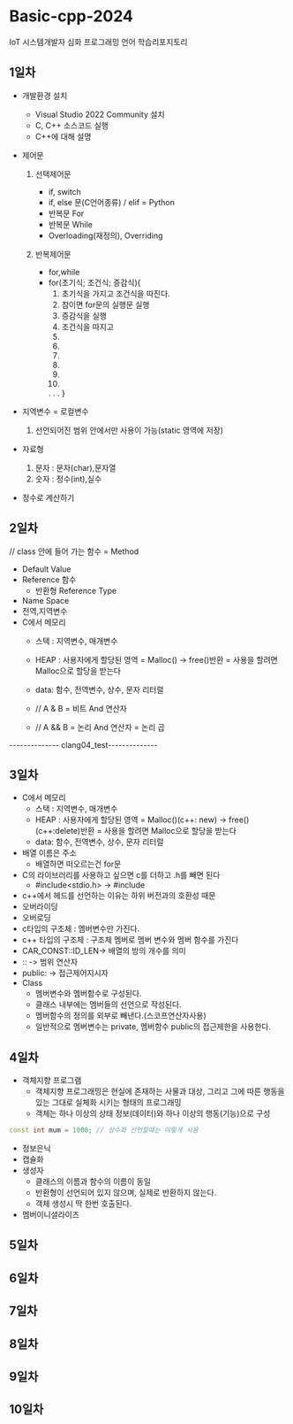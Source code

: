 # Basic-cpp-2024
IoT 시스템개발자 심화 프로그래밍 언어 학습리포지토리

## 1일차
- 개발환경 설치
	- Visual Studio 2022 Community 설치
	- C, C++ 소스코드 실행
	- C++에 대해 설명

- 제어문
	1. 선택제어문 
		- if, switch
		- if, else 문(C언어종류) / elif = Python
		- 반복문 For
		- 반복문 While
		- Overloading(재정의), Overriding
		
	2. 반복제어문 
		- for,while
		- for(초기식; 조건식; 증감식){
			1. 초기식을 가지고 조건식을 따진다.
			2. 참이면 for문의 실행문 실행
			3. 증감식을 실행
			4. 조건식을 따지고
			2.
			3.
			4.
			2.
			3.
			4.
			.
			.
			.
		}

	
- 지역변수 = 로컬변수
	1. 선언되어진 범위 안에서만 사용이 가능(static 영역에 저장)

- 자료형
	1. 문자 : 문자(char),문자열
	2. 숫자 : 정수(int),실수
	
- 정수로 계산하기


## 2일차
// class 안에 들어 가는 함수 = Method

- Default Value
- Reference 함수
	- 반환형 Reference Type
- Name Space
- 전역,지역변수
- C에서 메모리
	- 스택 : 지역변수, 매개변수
	- HEAP : 사용자에게 할당된 영역
		= Malloc() -> free()반환 = 사용을 할려면 Malloc으로 할당을 받는다
	- data: 함수, 전역변수, 상수, 문자 리터럴
	
	- // A & B = 비트 And 연산자
	- // A && B = 논리 And 연산자 = 논리 곱
		
-------------- clang04_test--------------

## 3일차
- C에서 메모리
	- 스택 : 지역변수, 매개변수
	- HEAP : 사용자에게 할당된 영역
		= Malloc()(c++: new) -> free()(c++:delete)반환 = 사용을 할려면 Malloc으로 할당을 받는다
	- data: 함수, 전역변수, 상수, 문자 리터럴
- 배열 이름은 주소
	- 배열하면 떠오르는건 for문
- C의 라이브러리를 사용하고 싶으면 c를 더하고 .h를 빼면 된다
	- #include<stdio.h>  -> #include<cstdio>
- c++에서 헤드를 선언하는 이유는 하위 버전과의 호환성 때문
- 오버라이딩
- 오버로딩
- c타입의 구조체 : 멤버변수만 가진다.
- c++ 타입의 구조체 : 구조체 멤버로 멤버 변수와 멤버 함수를 가진다
- CAR_CONST::ID_LEN-> 배열의 방의 개수를 의미 
- :: -> 범위 연산자
- public: -> 접근제어지시자
- Class
	- 멤버변수와 멤버함수로 구성된다.
	- 클래스 내부에는 멤버들의 선언으로 작성된다.
	- 멤버함수의 정의를 외부로 빼낸다.(스코프연산자사용)
	-	 일반적으로 멤버변수는 private, 멤버함수 public의 접근제한을 사용한다.

## 4일차
- 객체지향 프로그램
	- 객체지향 프로그래밍은 현실에 존재하는 사물과 대상, 그리고 그에 따른 행동을 있는 그대로 실체화 시키는 형태의 프로그래밍
	- 객체는 하나 이상의 상태 정보(데이터)와 하나 이상의 행동(기능)으로 구성

``` C++
const int mum = 1000; // 상수화 선언할때는 이렇게 사용
```

- 정보은닉
- 캡슐화
- 생성자
	- 클래스의 이름과 함수의 이름이 동일
	- 반환형이 선언되어 있지 않으며, 실제로 반환하지 않는다.
	- 객체 생성시 딱 한번 호출된다.
- 멤버이니셜라이즈

## 5일차

## 6일차

## 7일차

## 8일차

## 9일차 

## 10일차